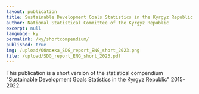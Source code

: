 ```yaml
---
layout: publication
title: Sustainable Development Goals Statistics in the Kyrgyz Republic (short version)
author: National Statistical Committee of the Kyrgyz Republic
excerpt: null
language: ky
permalink: /ky/shortcompendium/
published: true
img: /upload/Обложка_SDG_report_ENG_short_2023.png
file: /upload/SDG_report_ENG_short_2023.pdf
---
```


This publication is a short version of the statistical сompendium "Sustainable Development Goals Statistics in the Kyrgyz Republic" 2015-2022.
